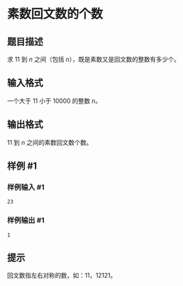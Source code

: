 # 素数回文数的个数

## 题目描述

求 $11$ 到 $n$ 之间（包括 $n$），既是素数又是回文数的整数有多少个。

## 输入格式

一个大于 $11$ 小于 $10000$ 的整数 $n$。

## 输出格式

$11$ 到 $n$ 之间的素数回文数个数。

## 样例 #1

### 样例输入 #1
```
23
```

### 样例输出 #1

```
1
```

## 提示

回文数指左右对称的数，如：$11$，$12121$。
